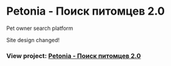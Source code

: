 # Petonia - Поиск питомцев 2.0
Pet owner search platform

Site design changed!

### View project: [Petonia - Поиск питомцев 2.0](https://kirephanov.github.io/Petonia-Pet_2.0_Demo/)
